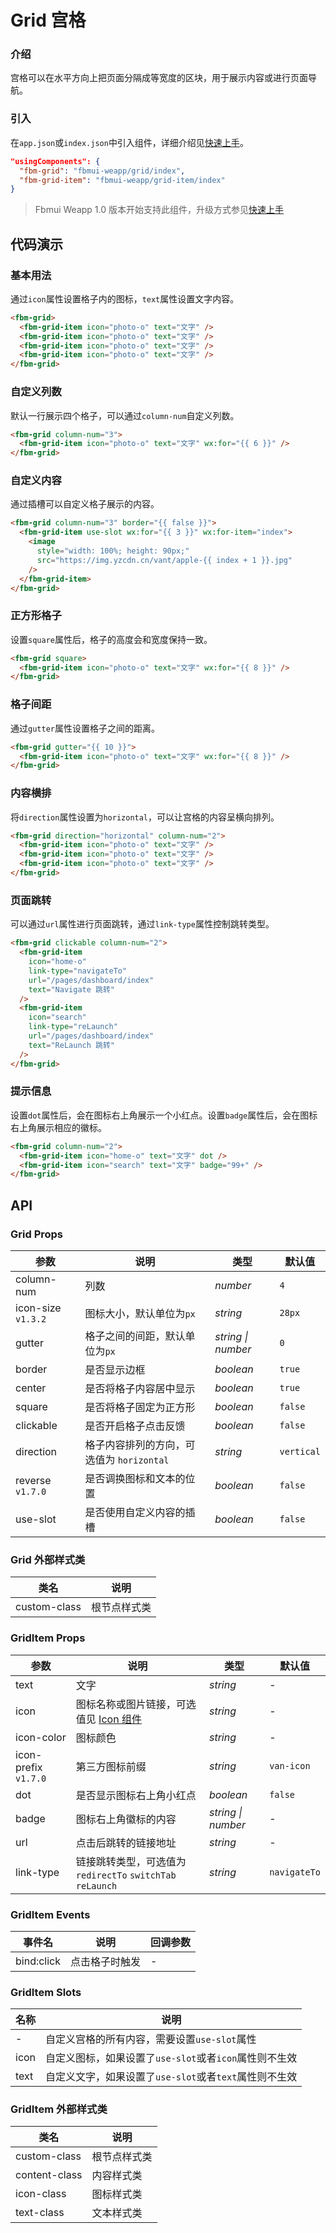# Grid 宫格

### 介绍

宫格可以在水平方向上把页面分隔成等宽度的区块，用于展示内容或进行页面导航。

### 引入

在`app.json`或`index.json`中引入组件，详细介绍见[快速上手](#/quickstart#yin-ru-zu-jian)。

```json
"usingComponents": {
  "fbm-grid": "fbmui-weapp/grid/index",
  "fbm-grid-item": "fbmui-weapp/grid-item/index"
}
```

> Fbmui Weapp 1.0 版本开始支持此组件，升级方式参见[快速上手](#/quickstart)

## 代码演示

### 基本用法

通过`icon`属性设置格子内的图标，`text`属性设置文字内容。

```html
<fbm-grid>
  <fbm-grid-item icon="photo-o" text="文字" />
  <fbm-grid-item icon="photo-o" text="文字" />
  <fbm-grid-item icon="photo-o" text="文字" />
  <fbm-grid-item icon="photo-o" text="文字" />
</fbm-grid>
```

### 自定义列数

默认一行展示四个格子，可以通过`column-num`自定义列数。

```html
<fbm-grid column-num="3">
  <fbm-grid-item icon="photo-o" text="文字" wx:for="{{ 6 }}" />
</fbm-grid>
```

### 自定义内容

通过插槽可以自定义格子展示的内容。

```html
<fbm-grid column-num="3" border="{{ false }}">
  <fbm-grid-item use-slot wx:for="{{ 3 }}" wx:for-item="index">
    <image
      style="width: 100%; height: 90px;"
      src="https://img.yzcdn.cn/vant/apple-{{ index + 1 }}.jpg"
    />
  </fbm-grid-item>
</fbm-grid>
```

### 正方形格子

设置`square`属性后，格子的高度会和宽度保持一致。

```html
<fbm-grid square>
  <fbm-grid-item icon="photo-o" text="文字" wx:for="{{ 8 }}" />
</fbm-grid>
```

### 格子间距

通过`gutter`属性设置格子之间的距离。

```html
<fbm-grid gutter="{{ 10 }}">
  <fbm-grid-item icon="photo-o" text="文字" wx:for="{{ 8 }}" />
</fbm-grid>
```

### 内容横排

将`direction`属性设置为`horizontal`，可以让宫格的内容呈横向排列。

```html
<fbm-grid direction="horizontal" column-num="2">
  <fbm-grid-item icon="photo-o" text="文字" />
  <fbm-grid-item icon="photo-o" text="文字" />
  <fbm-grid-item icon="photo-o" text="文字" />
</fbm-grid>
```

### 页面跳转

可以通过`url`属性进行页面跳转，通过`link-type`属性控制跳转类型。

```html
<fbm-grid clickable column-num="2">
  <fbm-grid-item
    icon="home-o"
    link-type="navigateTo"
    url="/pages/dashboard/index"
    text="Navigate 跳转"
  />
  <fbm-grid-item
    icon="search"
    link-type="reLaunch"
    url="/pages/dashboard/index"
    text="ReLaunch 跳转"
  />
</fbm-grid>
```

### 提示信息

设置`dot`属性后，会在图标右上角展示一个小红点。设置`badge`属性后，会在图标右上角展示相应的徽标。

```html
<fbm-grid column-num="2">
  <fbm-grid-item icon="home-o" text="文字" dot />
  <fbm-grid-item icon="search" text="文字" badge="99+" />
</fbm-grid>
```

## API

### Grid Props

| 参数 | 说明 | 类型 | 默认值 |
| --- | --- | --- | --- |
| column-num | 列数 | _number_ | `4` |
| icon-size `v1.3.2` | 图标大小，默认单位为`px` | _string_ | `28px` |
| gutter | 格子之间的间距，默认单位为`px` | _string \| number_ | `0` |
| border | 是否显示边框 | _boolean_ | `true` |
| center | 是否将格子内容居中显示 | _boolean_ | `true` |
| square | 是否将格子固定为正方形 | _boolean_ | `false` |
| clickable | 是否开启格子点击反馈 | _boolean_ | `false` |
| direction | 格子内容排列的方向，可选值为 `horizontal` | _string_ | `vertical` |
| reverse `v1.7.0` | 是否调换图标和文本的位置 | _boolean_ | `false` |
| use-slot | 是否使用自定义内容的插槽 | _boolean_ | `false` |

### Grid 外部样式类

| 类名         | 说明         |
| ------------ | ------------ |
| custom-class | 根节点样式类 |

### GridItem Props

| 参数 | 说明 | 类型 | 默认值 |
| --- | --- | --- | --- |
| text | 文字 | _string_ | - |
| icon | 图标名称或图片链接，可选值见 [Icon 组件](#/icon) | _string_ | - |
| icon-color | 图标颜色 | _string_ | - |
| icon-prefix `v1.7.0` | 第三方图标前缀 | _string_ | `van-icon` |
| dot | 是否显示图标右上角小红点 | _boolean_ | `false` |
| badge | 图标右上角徽标的内容 | _string \| number_ | - |
| url | 点击后跳转的链接地址 | _string_ | - |
| link-type | 链接跳转类型，可选值为 `redirectTo` `switchTab` `reLaunch` | _string_ | `navigateTo` |

### GridItem Events

| 事件名     | 说明           | 回调参数 |
| ---------- | -------------- | -------- |
| bind:click | 点击格子时触发 | -        |

### GridItem Slots

| 名称 | 说明                                                   |
| ---- | ------------------------------------------------------ |
| -    | 自定义宫格的所有内容，需要设置`use-slot`属性           |
| icon | 自定义图标，如果设置了`use-slot`或者`icon`属性则不生效 |
| text | 自定义文字，如果设置了`use-slot`或者`text`属性则不生效 |

### GridItem 外部样式类

| 类名          | 说明         |
| ------------- | ------------ |
| custom-class  | 根节点样式类 |
| content-class | 内容样式类   |
| icon-class    | 图标样式类   |
| text-class    | 文本样式类   |
